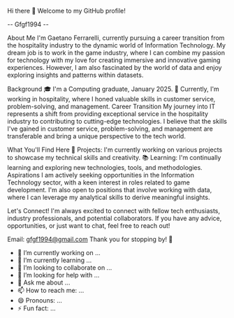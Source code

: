  Hi there 👋 
 Welcome to my GitHub profile! 
 
 -- Gfgf1994 --

About Me
I'm Gaetano Ferrarelli, currently pursuing a career transition from the hospitality industry to the dynamic world of Information Technology. 
My dream job is to work in the game industry, where I can combine my passion for technology with my love for creating immersive and innovative gaming experiences. 
However, I am also fascinated by the world of data and enjoy exploring insights and patterns within datasets.

Background
🎓 I'm a Computing graduate, January 2025.
💼 Currently, I'm working in hospitality, where I honed valuable skills in customer service, problem-solving, and management.
Career Transition
My journey into IT represents a shift from providing exceptional service in the hospitality industry to contributing to cutting-edge technologies. 
I believe that the skills I've gained in customer service, problem-solving, and management are transferable and bring a unique perspective to the tech world.

What You'll Find Here
🚀 Projects: I'm currently working on various projects to showcase my technical skills and creativity.
📚 Learning: I'm continually learning and exploring new technologies, tools, and methodologies.
Aspirations
I am actively seeking opportunities in the Information Technology sector, with a keen interest in roles related to game development. 
I'm also open to positions that involve working with data, where I can leverage my analytical skills to derive meaningful insights.

Let's Connect!
I'm always excited to connect with fellow tech enthusiasts, industry professionals, and potential collaborators. 
If you have any advice, opportunities, or just want to chat, feel free to reach out!

Email: gfgf1994@gmail.com
Thank you for stopping by! 🚀







- 🔭 I’m currently working on ...
- 🌱 I’m currently learning ...
- 👯 I’m looking to collaborate on ...
- 🤔 I’m looking for help with ...
- 💬 Ask me about ...
- 📫 How to reach me: ...
- 😄 Pronouns: ...
- ⚡ Fun fact: ...

